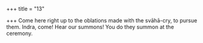 +++
title = "13"

+++
Come here right up to the oblations made with the svāhā-cry, to pursue  them.
Indra, come! Hear our summons! You do they summon at the
ceremony.